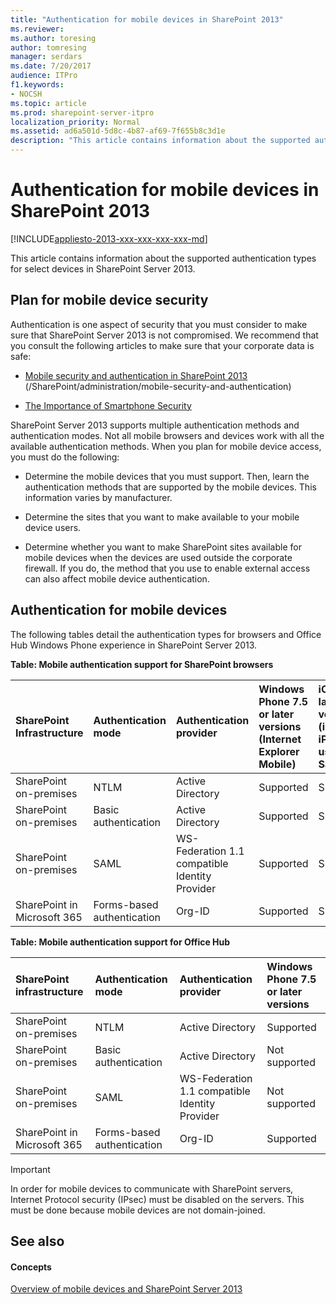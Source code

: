 ```yaml
---
title: "Authentication for mobile devices in SharePoint 2013"
ms.reviewer: 
ms.author: toresing
author: tomresing
manager: serdars
ms.date: 7/20/2017
audience: ITPro
f1.keywords:
- NOCSH
ms.topic: article
ms.prod: sharepoint-server-itpro
localization_priority: Normal
ms.assetid: ad6a501d-5d8c-4b87-af69-7f655b8c3d1e
description: "This article contains information about the supported authentication types for select devices in SharePoint Server 2013."
---
```


# Authentication for mobile devices in SharePoint 2013

[!INCLUDE[appliesto-2013-xxx-xxx-xxx-xxx-md](../includes/appliesto-2013-xxx-xxx-xxx-xxx-md.md)]

This article contains information about the supported authentication types for select devices in SharePoint Server 2013.
  
    
## Plan for mobile device security
<a name="PlanMobileDeviceSecurity"> </a>

Authentication is one aspect of security that you must consider to make sure that SharePoint Server 2013 is not compromised. We recommend that you consult the following articles to make sure that your corporate data is safe:
  
- [Mobile security and authentication in SharePoint 2013](mobile-security-and-authentication.md) (/SharePoint/administration/mobile-security-and-authentication) 
    
- [The Importance of Smartphone Security](https://www.microsoft.com/security/blog/2013/06/19/the-importance-of-smartphone-security/) 
  
SharePoint Server 2013 supports multiple authentication methods and authentication modes. Not all mobile browsers and devices work with all the available authentication methods. When you plan for mobile device access, you must do the following:
  
- Determine the mobile devices that you must support. Then, learn the authentication methods that are supported by the mobile devices. This information varies by manufacturer.
    
- Determine the sites that you want to make available to your mobile device users.
    
- Determine whether you want to make SharePoint sites available for mobile devices when the devices are used outside the corporate firewall. If you do, the method that you use to enable external access can also affect mobile device authentication.
    
## Authentication for mobile devices
<a name="AuthenticationMobileDevices"> </a>

The following tables detail the authentication types for browsers and Office Hub Windows Phone experience in SharePoint Server 2013.
  
**Table: Mobile authentication support for SharePoint browsers**

|**SharePoint Infrastructure**|**Authentication mode**|**Authentication provider**|**Windows Phone 7.5 or later versions (Internet Explorer Mobile)**|**iOS 5.0 or later versions (iPad, iPhone using Safari)**|
|:-----|:-----|:-----|:-----|:-----|
|SharePoint on-premises  <br/> |NTLM  <br/> |Active Directory  <br/> |Supported  <br/> |Supported  <br/> |
|SharePoint on-premises  <br/> |Basic authentication  <br/> |Active Directory  <br/> |Supported  <br/> |Supported  <br/> |
|SharePoint on-premises  <br/> |SAML  <br/> |WS-Federation 1.1 compatible Identity Provider  <br/> |Supported  <br/> |Supported  <br/> |
|SharePoint in Microsoft 365  <br/> |Forms-based authentication  <br/> |Org-ID  <br/> |Supported  <br/> |Supported  <br/> |
   
**Table: Mobile authentication support for Office Hub**

|**SharePoint infrastructure**|**Authentication mode**|**Authentication provider**|**Windows Phone 7.5 or later versions**|
|:-----|:-----|:-----|:-----|
|SharePoint on-premises  <br/> |NTLM  <br/> |Active Directory  <br/> |Supported  <br/> |
|SharePoint on-premises  <br/> |Basic authentication  <br/> |Active Directory  <br/> |Not supported  <br/> |
|SharePoint on-premises  <br/> |SAML  <br/> |WS-Federation 1.1 compatible Identity Provider  <br/> |Not supported  <br/> |
|SharePoint in Microsoft 365 <br/> |Forms-based authentication  <br/> |Org-ID  <br/> |Supported  <br/> |
   
> [!IMPORTANT]
> In order for mobile devices to communicate with SharePoint servers, Internet Protocol security (IPsec) must be disabled on the servers. This must be done because mobile devices are not domain-joined. 
  
## See also
<a name="AuthenticationMobileDevices"> </a>

#### Concepts

[Overview of mobile devices and SharePoint Server 2013](mobile-devices-overview.md)

